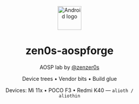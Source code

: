<div align="center">

<img src="https://cdn.simpleicons.org/android/3DDC84" alt="Android logo" width="64" height="64">

# zen0s-aospforge

AOSP lab by <a href="https://github.com/zenzer0s">@zenzer0s</a>

Device trees • Vendor bits • Build glue

Devices: Mi 11x • POCO F3 • Redmi K40 — <code>alioth / aliothin</code>

</div>
